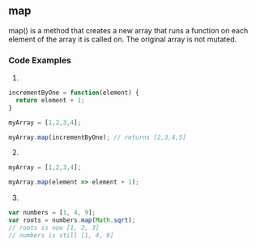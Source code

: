 ## map
map() is a method that creates a new array that runs a function on each element of the array it is called on. The original array is not mutated.

### Code Examples
1. 
```javascript
incrementByOne = function(element) {
  return element + 1;
}

myArray = [1,2,3,4];

myArray.map(incrementByOne); // returns [2,3,4,5]
```

2. 
```javascript
myArray = [1,2,3,4];

myArray.map(element => element + 1);
```

3. 
```javascript
var numbers = [1, 4, 9];
var roots = numbers.map(Math.sqrt);
// roots is now [1, 2, 3]
// numbers is still [1, 4, 9]
```

